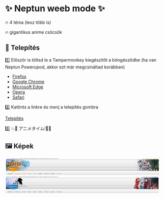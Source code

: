 # ✨ Neptun weeb mode ✨

🔥 4 téma (lesz több is)

🔥 gigantikus anime csöcsök

## 💯 Telepítés

1️⃣ Először is töltsd le a Tampermonkey kiegészítőt a böngésződbe (ha van Neptun Powerupod, akkor ezt már megcsináltad korábban)

* [Firefox](https://addons.mozilla.org/en-US/firefox/addon/tampermonkey)
* [Google Chrome](https://chrome.google.com/webstore/detail/tampermonkey/dhdgffkkebhmkfjojejmpbldmpobfkfo)
* [Microsoft Edge](https://microsoftedge.microsoft.com/insider-addons/detail/iikmkjmpaadaobahmlepeloendndfphd)
* [Opera](https://addons.opera.com/en/extensions/details/tampermonkey-beta)
* [Safari](https://apps.apple.com/us/app/tampermonkey/id1482490089)

2️⃣ Kattints a linkre és menj a telepítés gombra

[Telepítés](https://github.com/bozo22/subarashii-neptun/releases/latest/download/subarashii-neptun.user.js)

3️⃣ 💥👀 アニメタイム!🌟💥

## 🖼️ Képek

![screen1](/screenshots/screen1.png)
![screen2](/screenshots/screen2.png)
